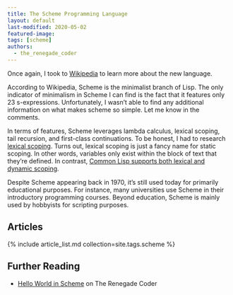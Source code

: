 ```yaml
---
title: The Scheme Programming Language
layout: default
last-modified: 2020-05-02
featured-image:
tags: [scheme]
authors:
  - the_renegade_coder
---
```


Once again, I took to [Wikipedia][1] to learn more about the new language.

According to Wikipedia, Scheme is the minimalist branch of Lisp. The only indicator of 
minimalism in Scheme I can find is the fact that it features only 23 s-expressions. 
Unfortunately, I wasn’t able to find any additional information on what makes scheme so 
simple. Let me know in the comments.

In terms of features, Scheme leverages lambda calculus, lexical scoping, tail recursion, 
and first-class continuations. To be honest, I had to research [lexical scoping][2]. 
Turns out, lexical scoping is just a fancy name for static scoping. In other words, variables 
only exist within the block of text that they’re defined. In contrast, 
[Common Lisp supports both lexical and dynamic scoping][3].

Despite Scheme appearing back in 1970, it’s still used today for primarily educational purposes.
For instance, many universities use Scheme in their introductory programming courses. Beyond 
education, Scheme is mainly used by hobbyists for scripting purposes.

## Articles

{% include article_list.md collection=site.tags.scheme %}

## Further Reading

- [Hello World in Scheme][4] on The Renegade Coder

[1]: https://en.wikipedia.org/wiki/Scheme_(programming_language)  
[2]: https://ericlippert.com/2013/05/20/what-is-lexical-scoping/  
[3]: http://www.n-a-n-o.com/lisp/cmucl-tutorials/LISP-tutorial-12.html  
[4]: https://therenegadecoder.com/code/hello-world-in-scheme/
